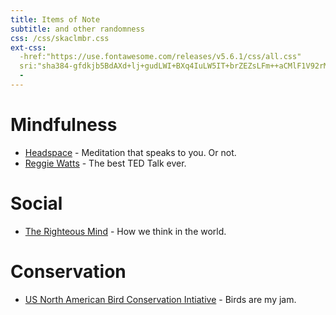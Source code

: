 ```yaml
---
title: Items of Note
subtitle: and other randomness
css: /css/skaclmbr.css
ext-css:
  -href:"https://use.fontawesome.com/releases/v5.6.1/css/all.css"
  sri:"sha384-gfdkjb5BdAXd+lj+gudLWI+BXq4IuLW5IT+brZEZsLFm++aCMlF1V92rMkPaX4PP"
  -
---
```


<div class="logo-div">
<i class="fas fa-people-carry-solid"></i>
<i class="fas fa-leaf-solid"></i>
<i class="fas fa-brain-solid"></i>
</div>

# Mindfulness
- [Headspace](https://www.headspace.com) - Meditation that speaks to you. Or not.
- [Reggie Watts](https://www.youtube.com/watch?v=BdHK_r9RXTc) - The best TED Talk ever.

# Social
- [The Righteous Mind](https://righteousmind.com/) - How we think in the world.

# Conservation
- [US North American Bird Conservation Intiative](https://us-nabci.org) - Birds are my jam.
